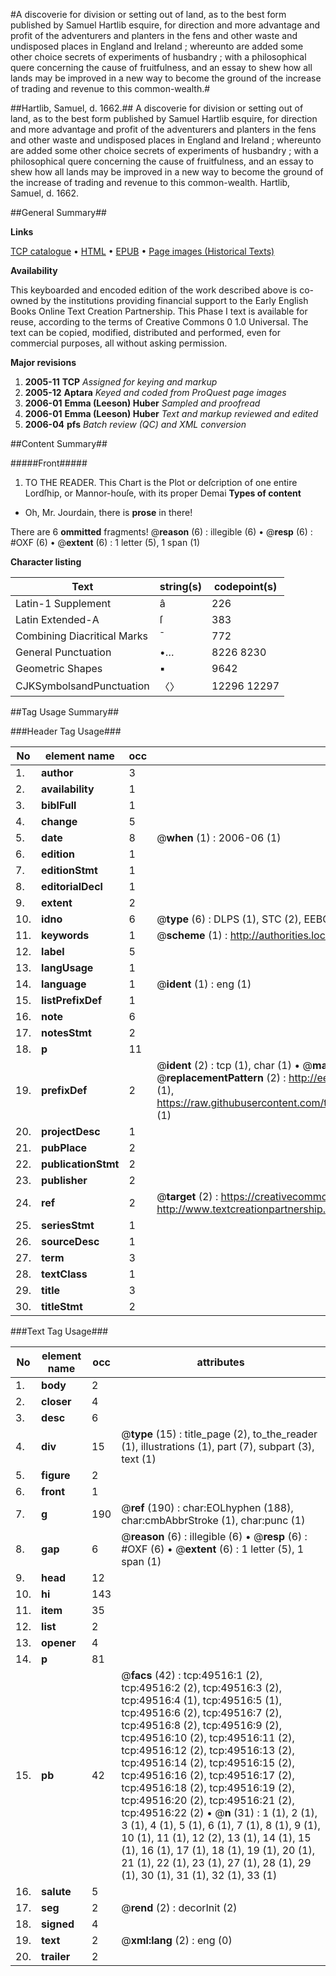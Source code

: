 #A discoverie for division or setting out of land, as to the best form published by Samuel Hartlib esquire, for direction and  more advantage and profit of the adventurers and planters in the fens and other waste and undisposed places in England and Ireland ; whereunto are added some other choice secrets of experiments of husbandry ; with a philosophical quere concerning the cause of fruitfulness, and an essay to shew how all lands may be improved in a new way to become the ground of the increase of trading and revenue to this common-wealth.#

##Hartlib, Samuel, d. 1662.##
A discoverie for division or setting out of land, as to the best form published by Samuel Hartlib esquire, for direction and  more advantage and profit of the adventurers and planters in the fens and other waste and undisposed places in England and Ireland ; whereunto are added some other choice secrets of experiments of husbandry ; with a philosophical quere concerning the cause of fruitfulness, and an essay to shew how all lands may be improved in a new way to become the ground of the increase of trading and revenue to this common-wealth.
Hartlib, Samuel, d. 1662.

##General Summary##

**Links**

[TCP catalogue](http://www.ota.ox.ac.uk/tcp/)  • 
[HTML](http://tei.it.ox.ac.uk/tcp/Texts-HTML/free/A45/A45751.html)  • 
[EPUB](http://tei.it.ox.ac.uk/tcp/Texts-EPUB/free/A45/A45751.epub) • 
[Page images (Historical Texts)](https://data.historicaltexts.jisc.ac.uk/view?pubId=eebo-11811097e&pageId=eebo-11811097e-49516-1)

**Availability**

This keyboarded and encoded edition of the
	       work described above is co-owned by the institutions
	       providing financial support to the Early English Books
	       Online Text Creation Partnership. This Phase I text is
	       available for reuse, according to the terms of Creative
	       Commons 0 1.0 Universal. The text can be copied,
	       modified, distributed and performed, even for
	       commercial purposes, all without asking permission.

**Major revisions**

1. __2005-11__ __TCP__ *Assigned for keying and markup*
1. __2005-12__ __Aptara__ *Keyed and coded from ProQuest page images*
1. __2006-01__ __Emma (Leeson) Huber__ *Sampled and proofread*
1. __2006-01__ __Emma (Leeson) Huber__ *Text and markup reviewed and edited*
1. __2006-04__ __pfs__ *Batch review (QC) and XML conversion*

##Content Summary##

#####Front#####

1. TO THE
READER.
This Chart is the Plot or deſcription
of one entire Lordſhip,
or Mannor-houſe, with its proper
Demai
**Types of content**

  * Oh, Mr. Jourdain, there is **prose** in there!

There are 6 **ommitted** fragments! 
 @__reason__ (6) : illegible (6)  •  @__resp__ (6) : #OXF (6)  •  @__extent__ (6) : 1 letter (5), 1 span (1)

**Character listing**


|Text|string(s)|codepoint(s)|
|---|---|---|
|Latin-1 Supplement|â|226|
|Latin Extended-A|ſ|383|
|Combining             Diacritical Marks|̄|772|
|General Punctuation|•…|8226 8230|
|Geometric Shapes|▪|9642|
|CJKSymbolsandPunctuation|〈〉|12296 12297|

##Tag Usage Summary##

###Header Tag Usage###

|No|element name|occ|attributes|
|---|---|---|---|
|1.|__author__|3||
|2.|__availability__|1||
|3.|__biblFull__|1||
|4.|__change__|5||
|5.|__date__|8| @__when__ (1) : 2006-06 (1)|
|6.|__edition__|1||
|7.|__editionStmt__|1||
|8.|__editorialDecl__|1||
|9.|__extent__|2||
|10.|__idno__|6| @__type__ (6) : DLPS (1), STC (2), EEBO-CITATION (1), OCLC (1), VID (1)|
|11.|__keywords__|1| @__scheme__ (1) : http://authorities.loc.gov/ (1)|
|12.|__label__|5||
|13.|__langUsage__|1||
|14.|__language__|1| @__ident__ (1) : eng (1)|
|15.|__listPrefixDef__|1||
|16.|__note__|6||
|17.|__notesStmt__|2||
|18.|__p__|11||
|19.|__prefixDef__|2| @__ident__ (2) : tcp (1), char (1)  •  @__matchPattern__ (2) : ([0-9\-]+):([0-9IVX]+) (1), (.+) (1)  •  @__replacementPattern__ (2) : http://eebo.chadwyck.com/downloadtiff?vid=$1&page=$2 (1), https://raw.githubusercontent.com/textcreationpartnership/Texts/master/tcpchars.xml#$1 (1)|
|20.|__projectDesc__|1||
|21.|__pubPlace__|2||
|22.|__publicationStmt__|2||
|23.|__publisher__|2||
|24.|__ref__|2| @__target__ (2) : https://creativecommons.org/publicdomain/zero/1.0/ (1), http://www.textcreationpartnership.org/docs/. (1)|
|25.|__seriesStmt__|1||
|26.|__sourceDesc__|1||
|27.|__term__|3||
|28.|__textClass__|1||
|29.|__title__|3||
|30.|__titleStmt__|2||


###Text Tag Usage###

|No|element name|occ|attributes|
|---|---|---|---|
|1.|__body__|2||
|2.|__closer__|4||
|3.|__desc__|6||
|4.|__div__|15| @__type__ (15) : title_page (2), to_the_reader (1), illustrations (1), part (7), subpart (3), text (1)|
|5.|__figure__|2||
|6.|__front__|1||
|7.|__g__|190| @__ref__ (190) : char:EOLhyphen (188), char:cmbAbbrStroke (1), char:punc (1)|
|8.|__gap__|6| @__reason__ (6) : illegible (6)  •  @__resp__ (6) : #OXF (6)  •  @__extent__ (6) : 1 letter (5), 1 span (1)|
|9.|__head__|12||
|10.|__hi__|143||
|11.|__item__|35||
|12.|__list__|2||
|13.|__opener__|4||
|14.|__p__|81||
|15.|__pb__|42| @__facs__ (42) : tcp:49516:1 (2), tcp:49516:2 (2), tcp:49516:3 (2), tcp:49516:4 (1), tcp:49516:5 (1), tcp:49516:6 (2), tcp:49516:7 (2), tcp:49516:8 (2), tcp:49516:9 (2), tcp:49516:10 (2), tcp:49516:11 (2), tcp:49516:12 (2), tcp:49516:13 (2), tcp:49516:14 (2), tcp:49516:15 (2), tcp:49516:16 (2), tcp:49516:17 (2), tcp:49516:18 (2), tcp:49516:19 (2), tcp:49516:20 (2), tcp:49516:21 (2), tcp:49516:22 (2)  •  @__n__ (31) : 1 (1), 2 (1), 3 (1), 4 (1), 5 (1), 6 (1), 7 (1), 8 (1), 9 (1), 10 (1), 11 (1), 12 (2), 13 (1), 14 (1), 15 (1), 16 (1), 17 (1), 18 (1), 19 (1), 20 (1), 21 (1), 22 (1), 23 (1), 27 (1), 28 (1), 29 (1), 30 (1), 31 (1), 32 (1), 33 (1)|
|16.|__salute__|5||
|17.|__seg__|2| @__rend__ (2) : decorInit (2)|
|18.|__signed__|4||
|19.|__text__|2| @__xml:lang__ (2) : eng (0)|
|20.|__trailer__|2||
